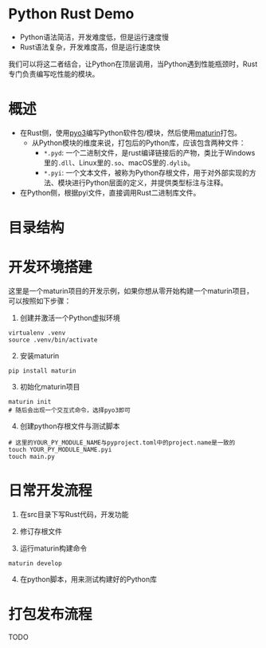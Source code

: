 # Python Rust Demo

* Python语法简洁，开发难度低，但是运行速度慢
* Rust语法复杂，开发难度高，但是运行速度快

我们可以将这二者结合，让Python在顶层调用，当Python遇到性能瓶颈时，Rust专门负责编写吃性能的模块。

# 概述

* 在Rust侧，使用[pyo3](https://github.com/PyO3/pyo3)编写Python软件包/模块，然后使用[maturin](https://github.com/PyO3/maturin)打包。
    * 从Python模块的维度来说，打包后的Python库，应该包含两种文件：
        * `*.pyd`: 一个二进制文件，是rust编译链接后的产物，类比于Windows里的`.dll`、Linux里的`.so`、macOS里的`.dylib`。
        * `*.pyi`: 一个文本文件，被称为Python存根文件，用于对外部实现的方法、模块进行Python层面的定义，并提供类型标注与注释。
* 在Python侧，根据pyi文件，直接调用Rust二进制库文件。

# 目录结构

# 开发环境搭建

这里是一个maturin项目的开发示例，如果你想从零开始构建一个maturin项目，可以按照如下步骤：

1. 创建并激活一个Python虚拟环境
```shell
virtualenv .venv
source .venv/bin/activate
```

2. 安装maturin
```shell
pip install maturin
```

3. 初始化maturin项目
```shell
maturin init
# 随后会出现一个交互式命令，选择pyo3即可
```

4. 创建python存根文件与测试脚本
```shell
# 这里的YOUR_PY_MODULE_NAME与pyproject.toml中的project.name是一致的
touch YOUR_PY_MODULE_NAME.pyi
touch main.py
```

# 日常开发流程

1. 在src目录下写Rust代码，开发功能

2. 修订存根文件

3. 运行maturin构建命令
```shell
maturin develop
```

4. 在python脚本，用来测试构建好的Python库

# 打包发布流程

TODO
